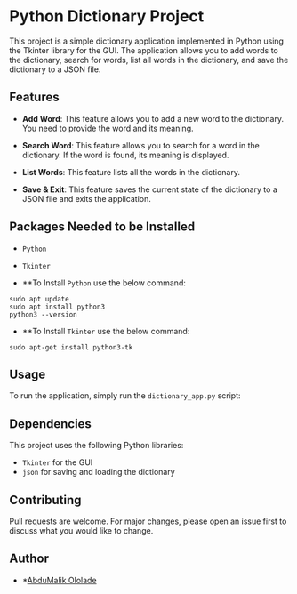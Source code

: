 # Python Dictionary Project

This project is a simple dictionary application implemented in Python using the Tkinter library for the GUI. The application allows you to add words to the dictionary, search for words, list all words in the dictionary, and save the dictionary to a JSON file.

## Features

- **Add Word**: This feature allows you to add a new word to the dictionary. You need to provide the word and its meaning.

- **Search Word**: This feature allows you to search for a word in the dictionary. If the word is found, its meaning is displayed.

- **List Words**: This feature lists all the words in the dictionary.

- **Save & Exit**: This feature saves the current state of the dictionary to a JSON file and exits the application.


## Packages Needed to be Installed

- `Python` 
- `Tkinter` 

- **To Install `Python` use the below command:
  
```shell
sudo apt update
sudo apt install python3
python3 --version
``` 

- **To Install `Tkinter` use the below command:
  
```shell
sudo apt-get install python3-tk

``` 
## Usage

To run the application, simply run the `dictionary_app.py` script:


## Dependencies

This project uses the following Python libraries:

- `Tkinter` for the GUI
- `json` for saving and loading the dictionary


## Contributing

Pull requests are welcome. For major changes, please open an issue first to discuss what you would like to change.

## Author
- *[AbduMalik Ololade](https://github.com/abdulmalik-devs) 

